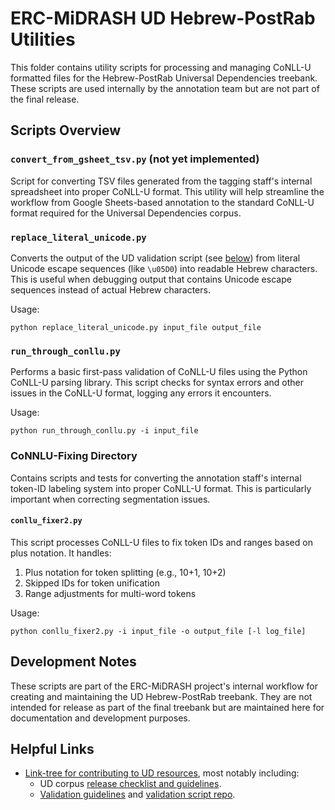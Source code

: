 # ERC-MiDRASH UD Hebrew-PostRab Utilities

This folder contains utility scripts for processing and managing CoNLL-U formatted files for the Hebrew-PostRab Universal Dependencies treebank. These scripts are used internally by the annotation team but are not part of the final release.

## Scripts Overview

### `convert_from_gsheet_tsv.py` (not yet implemented)
Script for converting TSV files generated from the tagging staff's internal spreadsheet into proper CoNLL-U format. This utility will help streamline the workflow from Google Sheets-based annotation to the standard CoNLL-U format required for the Universal Dependencies corpus.

### `replace_literal_unicode.py`
Converts the output of the UD validation script (see [below](#helpful-links)) from literal Unicode escape sequences (like `\u05D0`) into readable Hebrew characters. This is useful when debugging output that contains Unicode escape sequences instead of actual Hebrew characters.

Usage:
```
python replace_literal_unicode.py input_file output_file
```

### `run_through_conllu.py`
Performs a basic first-pass validation of CoNLL-U files using the Python CoNLL-U parsing library. This script checks for syntax errors and other issues in the CoNLL-U format, logging any errors it encounters.

Usage:
```
python run_through_conllu.py -i input_file
```

### CoNNLU-Fixing Directory

Contains scripts and tests for converting the annotation staff's internal token-ID labeling system into proper CoNLL-U format. This is particularly important when correcting segmentation issues.

#### `conllu_fixer2.py`
This script processes CoNLL-U files to fix token IDs and ranges based on plus notation. It handles:
1. Plus notation for token splitting (e.g., 10+1, 10+2)
2. Skipped IDs for token unification
3. Range adjustments for multi-word tokens

Usage:
```
python conllu_fixer2.py -i input_file -o output_file [-l log_file]
```

## Development Notes

These scripts are part of the ERC-MiDRASH project's internal workflow for creating and maintaining the UD Hebrew-PostRab treebank. They are not intended for release as part of the final treebank but are maintained here for documentation and development purposes.

## Helpful Links

 - [Link-tree for contributing to UD resources](https://universaldependencies.org/contributing/index.html), most notably including:
    - UD corpus [release checklist and guidelines](https://universaldependencies.org/contributing/repository_files.html).
    - [Validation guidelines](https://universaldependencies.org/contributing/validation.html) and [validation script repo](https://github.com/UniversalDependencies/tools).